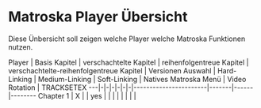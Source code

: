 # Matroska Player Übersicht
Diese Ünbersicht soll zeigen welche Player welche Matroska Funktionen nutzen.

Player | Basis Kapitel | verschachtelte Kapitel | reihenfolgentreue Kapitel | verschachtelte-reihenfolgentreue Kapitel | Versionen Auswahl | Hard-Linking | Medium-Linking | Soft-Linking | Natives Matroska Menü | Video Rotation | TRACKSETEX
---|-|-|-|-|-|-|-----------------------|-------|------|--------
Chapter 1                       |   X   |      | yes | | | | | | | |